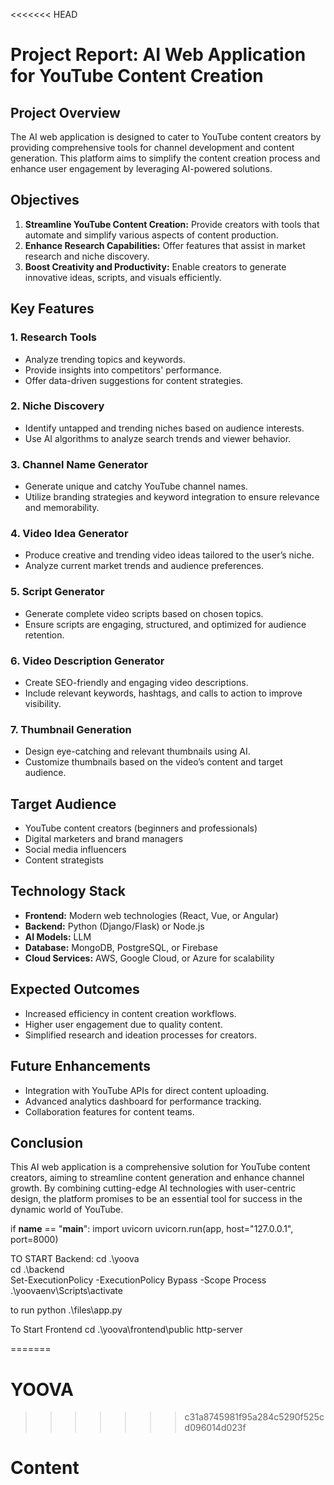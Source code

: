 <<<<<<< HEAD
# Project Report: AI Web Application for YouTube Content Creation

## Project Overview

The AI web application is designed to cater to YouTube content creators by providing comprehensive tools for channel development and content generation. This platform aims to simplify the content creation process and enhance user engagement by leveraging AI-powered solutions.

## Objectives

1. **Streamline YouTube Content Creation:** Provide creators with tools that automate and simplify various aspects of content production.
2. **Enhance Research Capabilities:** Offer features that assist in market research and niche discovery.
3. **Boost Creativity and Productivity:** Enable creators to generate innovative ideas, scripts, and visuals efficiently.

## Key Features

### 1. **Research Tools**
- Analyze trending topics and keywords.
- Provide insights into competitors' performance.
- Offer data-driven suggestions for content strategies.

### 2. **Niche Discovery**
- Identify untapped and trending niches based on audience interests.
- Use AI algorithms to analyze search trends and viewer behavior.

### 3. **Channel Name Generator**
- Generate unique and catchy YouTube channel names.
- Utilize branding strategies and keyword integration to ensure relevance and memorability.

### 4. **Video Idea Generator**
- Produce creative and trending video ideas tailored to the user’s niche.
- Analyze current market trends and audience preferences.

### 5. **Script Generator**
- Generate complete video scripts based on chosen topics.
- Ensure scripts are engaging, structured, and optimized for audience retention.

### 6. **Video Description Generator**
- Create SEO-friendly and engaging video descriptions.
- Include relevant keywords, hashtags, and calls to action to improve visibility.

### 7. **Thumbnail Generation**
- Design eye-catching and relevant thumbnails using AI.
- Customize thumbnails based on the video’s content and target audience.

## Target Audience

- YouTube content creators (beginners and professionals)
- Digital marketers and brand managers
- Social media influencers
- Content strategists

## Technology Stack

- **Frontend:** Modern web technologies (React, Vue, or Angular)
- **Backend:** Python (Django/Flask) or Node.js
- **AI Models:** LLM
- **Database:** MongoDB, PostgreSQL, or Firebase
- **Cloud Services:** AWS, Google Cloud, or Azure for scalability

## Expected Outcomes

- Increased efficiency in content creation workflows.
- Higher user engagement due to quality content.
- Simplified research and ideation processes for creators.

## Future Enhancements

- Integration with YouTube APIs for direct content uploading.
- Advanced analytics dashboard for performance tracking.
- Collaboration features for content teams.

## Conclusion

This AI web application is a comprehensive solution for YouTube content creators, aiming to streamline content generation and enhance channel growth. By combining cutting-edge AI technologies with user-centric design, the platform promises to be an essential tool for success in the dynamic world of YouTube.


if __name__ == "__main__":
    import uvicorn
    uvicorn.run(app, host="127.0.0.1", port=8000)


TO START Backend: 
cd .\yoova\
cd .\backend\
Set-ExecutionPolicy -ExecutionPolicy Bypass -Scope Process
.\yoovaenv\Scripts\activate

to run
python .\files\app.py

To Start Frontend
cd .\yoova\frontend\public
http-server

=======
# YOOVA
>>>>>>> c31a8745981f95a284c5290f525cd096014d023f
# Content
